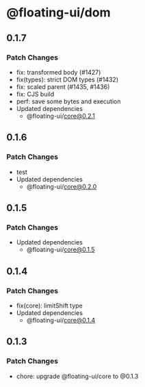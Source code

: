 # @floating-ui/dom

## 0.1.7

### Patch Changes

- fix: transformed body (#1427)
- fix(types): strict DOM types (#1432)
- fix: scaled parent (#1435, #1436)
- fix: CJS build
- perf: save some bytes and execution
- Updated dependencies
  - @floating-ui/core@0.2.1

## 0.1.6

### Patch Changes

- test
- Updated dependencies
  - @floating-ui/core@0.2.0

## 0.1.5

### Patch Changes

- Updated dependencies
  - @floating-ui/core@0.1.5

## 0.1.4

### Patch Changes

- fix(core): limitShift type
- Updated dependencies
  - @floating-ui/core@0.1.4

## 0.1.3

### Patch Changes

- chore: upgrade @floating-ui/core to @0.1.3
